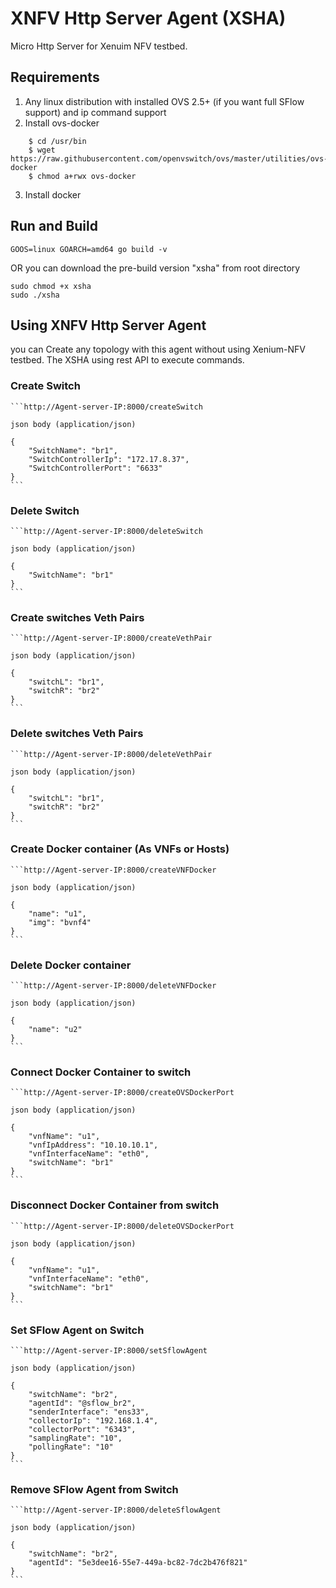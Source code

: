 # XNFV Http Server Agent (XSHA)
Micro Http Server for Xenuim NFV testbed.

## Requirements
1. Any linux distribution with installed OVS 2.5+ (if you want full SFlow support) and ip command support
2. Install ovs-docker
```
    $ cd /usr/bin
    $ wget https://raw.githubusercontent.com/openvswitch/ovs/master/utilities/ovs-docker
    $ chmod a+rwx ovs-docker
```
3. Install docker

## Run and Build
```
GOOS=linux GOARCH=amd64 go build -v
```
OR you can download the pre-build version "xsha" from root directory

```
sudo chmod +x xsha
sudo ./xsha
```

## Using XNFV Http Server Agent
you can Create any topology with this agent without using Xenium-NFV testbed. The XSHA using rest API to execute commands.

### Create Switch
    ```http://Agent-server-IP:8000/createSwitch

    json body (application/json)

    {
        "SwitchName": "br1",
        "SwitchControllerIp": "172.17.8.37",
        "SwitchControllerPort": "6633"
    }
    ```

### Delete Switch
    ```http://Agent-server-IP:8000/deleteSwitch

    json body (application/json)

    {
        "SwitchName": "br1"
    }
    ```

### Create switches Veth Pairs
    ```http://Agent-server-IP:8000/createVethPair

    json body (application/json)

    {
        "switchL": "br1",
        "switchR": "br2"
    }
    ```

### Delete switches Veth Pairs
    ```http://Agent-server-IP:8000/deleteVethPair

    json body (application/json)

    {
        "switchL": "br1",
        "switchR": "br2"
    }
    ```

### Create Docker container (As VNFs or Hosts)
    ```http://Agent-server-IP:8000/createVNFDocker

    json body (application/json)

    {
        "name": "u1",
        "img": "bvnf4"
    }
    ```

### Delete Docker container
    ```http://Agent-server-IP:8000/deleteVNFDocker

    json body (application/json)

    {
        "name": "u2"
    }
    ```

### Connect Docker Container to switch
    ```http://Agent-server-IP:8000/createOVSDockerPort

    json body (application/json)

    {
        "vnfName": "u1",
        "vnfIpAddress": "10.10.10.1",
        "vnfInterfaceName": "eth0",
        "switchName": "br1"
    }
    ```

### Disconnect Docker Container from switch
    ```http://Agent-server-IP:8000/deleteOVSDockerPort

    json body (application/json)

    {
        "vnfName": "u1",
        "vnfInterfaceName": "eth0",
        "switchName": "br1"
    }
    ```

### Set SFlow Agent on Switch
    ```http://Agent-server-IP:8000/setSflowAgent

    json body (application/json)

    {
        "switchName": "br2",
        "agentId": "@sflow_br2",
        "senderInterface": "ens33",
        "collectorIp": "192.168.1.4",
        "collectorPort": "6343",
        "samplingRate": "10",
        "pollingRate": "10"
    }
    ```

### Remove SFlow Agent from Switch
    ```http://Agent-server-IP:8000/deleteSflowAgent

    json body (application/json)

    {
        "switchName": "br2",
        "agentId": "5e3dee16-55e7-449a-bc82-7dc2b476f821"
    }
    ```





